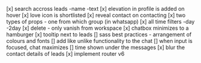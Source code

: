 [x] search accross leads -name -text
[x] elevation in profile is added on hover
[x] love icon is shortlisted
[x] reveal contact on contacting
[x] two types of props - one from which group (in whatsapp)
[x] all time filters -day -2day
[x] delete - only vanish from workspace
[x] chatbox minimizes to a hamburger
[x] tooltip next to leads
[] sass best practices - arrangement of colours and fonts
[] add like unlike functionality to the chat
[] when input is focused, chat maximizes
[] time shown under the messages
[x] blur the contact details of leads 
[x] implement router v6
